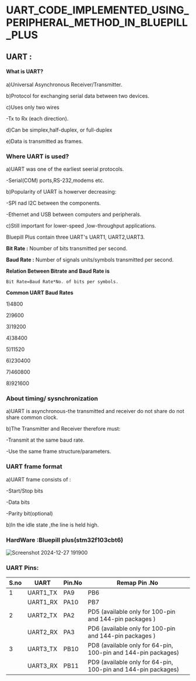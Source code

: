 # UART_CODE_IMPLEMENTED_USING_PERIPHERAL_METHOD_IN_BLUEPILL_PLUS

UART :
------
#### What is UART?
 a)Universal Asynchronous Receiver/Transmitter.
 
 b)Protocol for exchanging serial data between two devices.

c)Uses only two wires

 -Tx to Rx (each direction).
 
d)Can be simplex,half-duplex, or full-duplex

e)Data is transmitted as frames.
### Where UART is used?
a)UART was one of the earliest seerial protocols.

-Serial(COM) ports,RS-232,modems etc.

b)Popularity of UART is howerver decreasing:

-SPI nad I2C between the components.

-Ethernet and USB between computers and peripherals.

c)Still important for lower-speed ,low-throughput applications.

Bluepill Plus contain three UART's UART1, UART2,UART3.

**Bit Rate :** Noumber of bits transmitted per second.

**Baud Rate :** Number of signals units/symbols transmitted per second.

**Relation Between Bitrate and Baud Rate is**
```
Bit Rate=Baud Rate*No. of bits per symbols.
```
**Common UART Baud Rates**

1)4800

2)9600

3)19200

4)38400

5)11520

6)230400

7)460800

8)921600
### About timing/ sysnchronization

a)UART is asynchronous-the transmitted and receiver do not share do not share common clock.

b)The Transmitter and Receiver therefore must:

-Transmit at the same baud rate.

-Use the same frame structure/parameters.

### UART frame format

a)UART frame consists of :

-Start/Stop bits

-Data bits

-Parity bit(optional)

b)In the idle state ,the line is held high.

### HardWare :Bluepill plus(stm32f103cbt6)
![Screenshot 2024-12-27 191900](https://github.com/user-attachments/assets/3598a9c8-08c7-41ca-bf11-3380dd980e29)
### UART Pins:
|S.no|UART |Pin.No |Remap Pin .No|
|---|---|---|---|
|1  |UART1_TX|PA9 |PB6 |
|   |UART1_RX|PA10 |PB7 |
|2  |UART2_TX|PA2 |PD5 (available only for 100-pin and 144-pin packages ) |
|   |UART2_RX|PA3 |PD6 (available only for 100-pin and 144-pin packages ) |
|3  |UART3_TX|PB10 |PD8 (available only for 64-pin, 100-pin and 144-pin packages)|
|   |UART3_RX|PB11 |PD9 (available only for 64-pin, 100-pin and 144-pin packages)|



